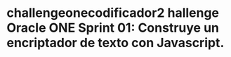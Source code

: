 # challengeonecodificador2 hallenge Oracle ONE Sprint 01: Construye un encriptador de texto con Javascript.
